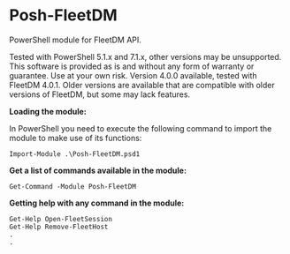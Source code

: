 # Posh-FleetDM
PowerShell module for FleetDM API.

Tested with PowerShell 5.1.x and 7.1.x, other versions may be unsupported.
This software is provided as is and without any form of warranty or guarantee.  Use at your own risk.
Version 4.0.0 available, tested with FleetDM 4.0.1.
Older versions are available that are compatible with older versions of FleetDM, but some may lack features.

**Loading the module:**

In PowerShell you need to execute the following command to import the module to make use of its functions:

    Import-Module .\Posh-FleetDM.psd1

**Get a list of commands available in the module:**

    Get-Command -Module Posh-FleetDM

**Getting help with any command in the module:**

    Get-Help Open-FleetSession
    Get-Help Remove-FleetHost
    .
    .
